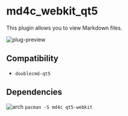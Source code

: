 md4c_webkit_qt5
========
This plugin allows you to view Markdown files.

![plug-preview](https://i.imgur.com/wnWk75w.png)

## Compatibility
- `doublecmd-qt5`

## Dependencies
![arch](https://wiki.archlinux.org/favicon.ico) `pacman -S md4c qt5-webkit`

